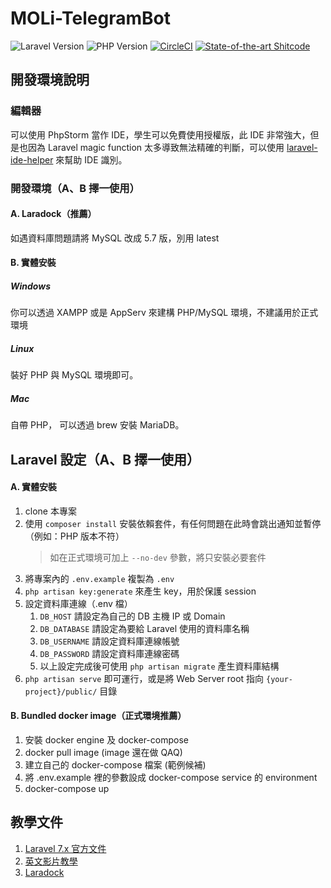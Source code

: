 # MOLi-TelegramBot
![Laravel Version](https://img.shields.io/badge/Laravel-7.x-brightgreen.svg)
![PHP Version](https://img.shields.io/badge/PHP-%3E%3D7.2.5-orange.svg)
[![CircleCI](https://circleci.com/gh/MOLi-rocks/MOLi-TelegramBot/tree/master.svg?style=svg)](https://circleci.com/gh/MOLi-rocks/MOLi-TelegramBot/tree/master)
[![State-of-the-art Shitcode](https://img.shields.io/static/v1?label=State-of-the-art&message=Shitcode&color=7B5804)](https://github.com/trekhleb/state-of-the-art-shitcode)


## 開發環境說明

### 編輯器
可以使用 PhpStorm 當作 IDE，學生可以免費使用授權版，此 IDE 非常強大，但是也因為 Laravel magic function 太多導致無法精確的判斷，可以使用 [laravel-ide-helper](https://github.com/barryvdh/laravel-ide-helper) 來幫助 IDE 識別。

### 開發環境（A、B 擇一使用）

#### A. Laradock（推薦）
如遇資料庫問題請將 MySQL 改成 5.7 版，別用 latest

#### B. 實體安裝

##### Windows
你可以透過 XAMPP 或是 AppServ 來建構 PHP/MySQL 環境，不建議用於正式環境

##### Linux
裝好 PHP 與 MySQL 環境即可。

##### Mac
自帶 PHP， 可以透過 brew 安裝 MariaDB。

## Laravel 設定（A、B 擇一使用）

#### A. 實體安裝
1. clone 本專案
2. 使用 `composer install` 安裝依賴套件，有任何問題在此時會跳出通知並暫停（例如：PHP 版本不符）
   > 如在正式環境可加上 `--no-dev` 參數，將只安裝必要套件
3. 將專案內的 `.env.example` 複製為 `.env`
4. `php artisan key:generate` 來產生 key，用於保護 session
5. 設定資料庫連線（.env 檔）
    1. `DB_HOST` 請設定為自己的 DB 主機 IP 或 Domain
    2. `DB_DATABASE` 請設定為要給 Laravel 使用的資料庫名稱
    3. `DB_USERNAME` 請設定資料庫連線帳號
    4. `DB_PASSWORD` 請設定資料庫連線密碼
    5. 以上設定完成後可使用 `php artisan migrate` 產生資料庫結構
6. `php artisan serve` 即可運行，或是將 Web Server root 指向 `{your-project}/public/` 目錄

#### B. Bundled docker image（正式環境推薦）
1. 安裝 docker engine 及 docker-compose
2. docker pull image (image 還在做 QAQ)
3. 建立自己的 docker-compose 檔案 (範例候補)
4. 將 .env.example 裡的參數設成 docker-compose service 的 environment
5. docker-compose up

## 教學文件

1. [Laravel 7.x 官方文件](https://laravel.com/docs/7.x)
2. [英文影片教學](https://laracasts.com/)
3. [Laradock](https://laradock.io/)
